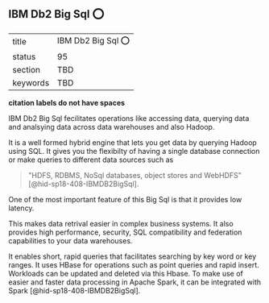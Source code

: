 ## IBM Db2 Big Sql :o:


|          |                     |
| -------- | ------------------- |
| title    | IBM Db2 Big Sql :o: |
| status   | 95                  |
| section  | TBD                 |
| keywords | TBD                 |




**citation labels do not have spaces**

IBM Db2 Big Sql fecilitates operations like accessing data, querying
data and analsying data across data warehouses and also Hadoop.

It is a well formed hybrid engine that lets you get data by querying
Hadoop using SQL. It gives you the flexibilty of having a single
database connection or make queries to different data sources such as


> "HDFS, RDBMS, NoSql databases, object stores and
> WebHDFS" [@hid-sp18-408-IBMDB2BigSql].

One of the most important feature
of this Big Sql is that it provides low latency.

This makes data retrival
easier in complex business systems. It also provides high performance,
security, SQL compatibility and federation capabilities to your data
warehouses.

It enables short, rapid queries that facilitates searching by key word
or key ranges. It uses HBase for operations such as point queries and
rapid insert. Workloads can be updated and deleted via this Hbase. To
make use of easier and faster data processing in Apache Spark, it can be
integrated with Spark [@hid-sp18-408-IBMDB2BigSql].

